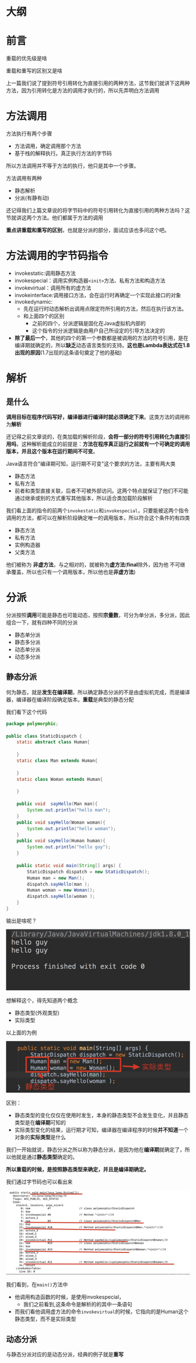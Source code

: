 # 大纲

# 前言

重载的优先级是啥

重载和重写的区别又是啥

上一篇我们说了提到符号引用转化为直接引用的两种方法，这节我们就讲下这两种方法，因为引用转化是方法的调用才执行的，所以先弄明白方法调用

# 方法调用

方法执行有两个步骤

- 方法调用，确定调用那个方法
- 基于栈的解释执行。真正执行方法的字节码

所以方法调用并不等于方法的执行，他只是其中一个步骤。

方法调用有两种

- 静态解析
- 分派(有静有动)

还记得我们上篇文章说的将字节码中的符号引用转化为直接引用的两种方法吗？这节就讲这两个方法。他们都属于方法的调用



**重点讲重载和重写的区别**，也就是分派的部分，面试应该也多问这个吧。

# 方法调用的字节码指令

- invokestatic:调用静态方法
- invokespecial：调用实例构造器`<init>`方法、私有方法和构造方法
- invokevirtual：调用所有的虚方法
- invokeinterface:调用接口方法，会在运行时再确定一个实现此接口的对象
- invokedynamic:
  - 先在运行时动态解析出调用点限定符所引用的方法，然后在执行该方法。
  - 和上面四个的区别
    - 之前的四个，分派逻辑是固化在Java虚拟机内部的
    - 这个指令的分派逻辑是由用户自己所设定的引导方法决定的
- **除了最后一个**，其他的四个的第一个参数都是被调用的方法的符号引用，是在编译期就确定的，所以**缺乏**动态语言类型的支持。**这也是Lambda表达式在1.8出现的原因**(1.7出现的这条语句奠定了他的基础)



# 解析

## 是什么

**调用目标在程序代码写好，编译器进行编译时就必须确定下来**。这类方法的调用称为**解析**

还记得之前文章说的，在类加载的解析阶段，**会将一部分的符号引用转化为直接引用吗**，这种解析能成立的前提是：**方法在程序真正运行之前就有一个可确定的调用版本，并且这个版本在运行期间不可变**。

Java语言符合"编译期可知，运行期不可变"这个要求的方法，主要有两大类

- 静态方法
- 私有方法
- 前者和类型直接关联，后者不可被外部访问。这两个特点就保证了他们不可能通过继承或别的方式重写其他版本，所以适合类加载阶段解析

我们看上面的指令的前两个`invokestatic`和`invokespecial`，只要能被这两个指令调用的方法，都可以在解析阶段确定唯一的调用版本，所以符合这个条件的有四类

- 静态方法
- 私有方法
- 实例构造器
- 父类方法

他们被称为 **非虚方法**，与之相对的，就被称为**虚方法**(**final**除外，因为他 不可继承覆盖，所以也只有一个调用版本，所以他也是**非虚方法**)

# 分派

分派按照**调用**可能是静态也可能动态，按照**宗量数**，可分为单分派，多分派，因此组合一下，就有四种不同的分派

- 静态单分派
- 静态多分派
- 动态单分派
- 动态多分派

## 静态分派

何为静态，就是**发生在编译期**，所以确定静态分派的不是由虚拟机完成，而是编译器，编译器在编译阶段确定版本。**重载**是典型的静态分配

我们看下这个代码

```java
package polymorphic;

public class StaticDispatch {
    static abstract class Human{

    }
    static class Man extends Human{

    }
    static class Woman extends Human{

    }

    public void  sayHello(Man man){
        System.out.println("hello man");
    }
    public void sayHello(Woman woman){
        System.out.println("hello woman");
    }
    public void sayHello(Human human){
        System.out.println("hello guy");
    }

    public static void main(String[] args) {
        StaticDispatch dispatch = new StaticDispatch();
        Human man = new Man();
        dispatch.sayHello(man );
        Human woman = new Woman();
        dispatch.sayHello(woman );
    }
}
```

输出是啥呢？

![](img/Xnip2019-05-11_21-17-47.jpg)

想解释这个，得先知道两个概念

- 静态类型(外观类型)
- 实际类型

以上面的为例

![](img/Xnip2019-05-11_21-26-40.jpg)

区别：

- 静态类型的变化仅仅在使用时发生，本身的静态类型不会发生变化，并且静态类型是在**编译期**可知的
- 实际类型变化的结果，运行期才可知，编译器在编译程序的时候**并不知道**一个对象的**实际类型**是什么

我们一开始就说，静态分派之所以称为静态分派，是因为他在**编译期**就确定了，所以他就是通过**静态类型**确定的。

**所以重载的时候，是按照静态类型来确定，并且是编译期确定。**

我们通过字节码也可以看出来

![](img/Xnip2019-05-11_21-43-59.jpg)

我们看到，在`main()`方法中

- 他调用构造函数的时候，是使用invokespecial，	
  - 我们之前看到,这条命令是解析的的其中一条语句
- 而我们看他调用虚方法的命令`invokevirtual`的时候，它指向的是Human这个静态类型，而不是实际类型

## 动态分派

与静态分派对应的是动态分派，经典的例子就是**重写**



